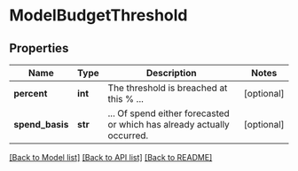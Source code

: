 # ModelBudgetThreshold

## Properties
Name | Type | Description | Notes
------------ | ------------- | ------------- | -------------
**percent** | **int** | The threshold is breached at this % ... | [optional] 
**spend_basis** | **str** | ... Of spend either forecasted or which has already actually occurred. | [optional] 

[[Back to Model list]](../README.md#documentation-for-models) [[Back to API list]](../README.md#documentation-for-api-endpoints) [[Back to README]](../README.md)


